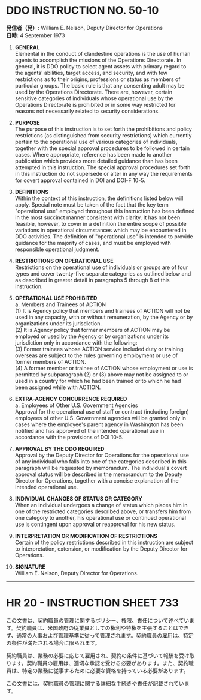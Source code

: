 # DDO INSTRUCTION NO. 50-10

**発信者（発）:** William E. Nelson, Deputy Director for Operations  
**日時:** 4 September 1973

1. **GENERAL**  
   Elemental in the conduct of clandestine operations is the use of human agents to accomplish the missions of the Operations Directorate. In general, it is DDO policy to select agent assets with primary regard to the agents' abilities, target access, and security, and with few restrictions as to their origins, professions or status as members of particular groups. The basic rule is that any consenting adult may be used by the Operations Directorate. There are, however, certain sensitive categories of individuals whose operational use by the Operations Directorate is prohibited or in some way restricted for reasons not necessarily related to security considerations.

2. **PURPOSE**  
   The purpose of this instruction is to set forth the prohibitions and policy restrictions (as distinguished from security restrictions) which currently pertain to the operational use of various categories of individuals, together with the special approval procedures to be followed in certain cases. Where appropriate, reference has been made to another publication which provides more detailed guidance than has been attempted in this instruction. The special approval procedures set forth in this instruction do not supersede or alter in any way the requirements for covert approval contained in DOI and DOI-F 10-5.

3. **DEFINITIONS**  
   Within the context of this instruction, the definitions listed below will apply. Special note must be taken of the fact that the key term "operational use" employed throughout this instruction has been defined in the most succinct manner consistent with clarity. It has not been feasible, however, to cover in a definition the entire scope of possible variations in operational circumstances which may be encountered in DDO activities. The definition of "operational use" is intended to provide guidance for the majority of cases, and must be employed with responsible operational judgment.

4. **RESTRICTIONS ON OPERATIONAL USE**  
   Restrictions on the operational use of individuals or groups are of four types and cover twenty-five separate categories as outlined below and as described in greater detail in paragraphs 5 through 8 of this instruction.

5. **OPERATIONAL USE PROHIBITED**  
   a. Members and Trainees of ACTION  
   (1) It is Agency policy that members and trainees of ACTION will not be used in any capacity, with or without remuneration, by the Agency or by organizations under its jurisdiction.  
   (2) It is Agency policy that former members of ACTION may be employed or used by the Agency or by organizations under its jurisdiction only in accordance with the following:  
   (3) Former trainees whose ACTION service included duty or training overseas are subject to the rules governing employment or use of former members of ACTION.  
   (4) A former member or trainee of ACTION whose employment or use is permitted by subparagraph (2) or (3) above may not be assigned to or used in a country for which he had been trained or to which he had been assigned while with ACTION.

6. **EXTRA-AGENCY CONCURRENCE REQUIRED**  
   a. Employees of Other U.S. Government Agencies  
   Approval for the operational use of staff or contract (including foreign) employees of other U.S. Government agencies will be granted only in cases where the employee's parent agency in Washington has been notified and has approved of the intended operational use in accordance with the provisions of DOI 10-5.

7. **APPROVAL BY THE DDO REQUIRED**  
   Approval by the Deputy Director for Operations for the operational use of any individual who falls into one of the categories described in this paragraph will be requested by memorandum. The individual's covert approval status will be described in the memorandum to the Deputy Director for Operations, together with a concise explanation of the intended operational use.

8. **INDIVIDUAL CHANGES OF STATUS OR CATEGORY**  
   When an individual undergoes a change of status which places him in one of the restricted categories described above, or transfers him from one category to another, his operational use or continued operational use is contingent upon approval or reapproval for his new status.

9. **INTERPRETATION OR MODIFICATION OF RESTRICTIONS**  
   Certain of the policy restrictions described in this instruction are subject to interpretation, extension, or modification by the Deputy Director for Operations. 

10. **SIGNATURE**  
   William E. Nelson, Deputy Director for Operations.

---

# HR 20 - INSTRUCTION SHEET 733

この文書は、契約職員の管理に関するポリシー、権限、責任について述べています。契約職員は、米国政府の従業員としての権利や特権を主張することはできず、通常の人事および管理基準に従って管理されます。契約職員の雇用は、特定の条件が満たされる場合に限られます。

契約職員は、業務の必要に応じて雇用され、契約の条件に基づいて報酬を受け取ります。契約職員の雇用は、適切な承認を受ける必要があります。また、契約職員は、特定の業務に従事するために必要な資格を持っている必要があります。

この文書には、契約職員の管理に関する詳細な手続きや責任が記載されています。